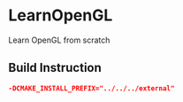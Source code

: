 # LearnOpenGL
Learn OpenGL from scratch

## Build Instruction

```cmake
-DCMAKE_INSTALL_PREFIX="../../../external"
```